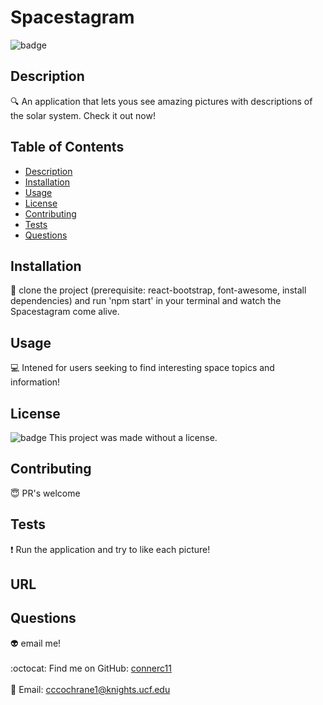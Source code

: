 # Spacestagram
  ![badge](https://img.shields.io/badge/license--blueviolet)
  <br />
  ## Description
  :mag: An application that lets yous see amazing pictures with descriptions of the solar system. Check it out now!

  ## Table of Contents
  - [Description](#description)
  - [Installation](#installation)
  - [Usage](#usage)
  - [License](#license)
  - [Contributing](#contributing)
  - [Tests](#tests)
  - [Questions](#questions)
  ## Installation
  :floppy_disk: 
  clone the project (prerequisite: react-bootstrap, font-awesome, install dependencies) and run 'npm start' in your terminal and watch the Spacestagram come alive.
  ## Usage
  :computer:  Intened for users seeking to find interesting space topics and information!
  ## License
  ![badge](https://img.shields.io/badge/license--blueviolet)
  This project was made without a license.
  ## Contributing
  :innocent: PR's welcome
  ## Tests
  :exclamation: 
    Run the application and try to like each picture!
  ## URL

  ## Questions
  :alien: email me!<br />
  <br />
  :octocat: Find me on GitHub: [connerc11](https://github.com/connerc11)<br />
  <br />
  :speech_balloon: Email: cccochrane1@knights.ucf.edu<br /><br />
  